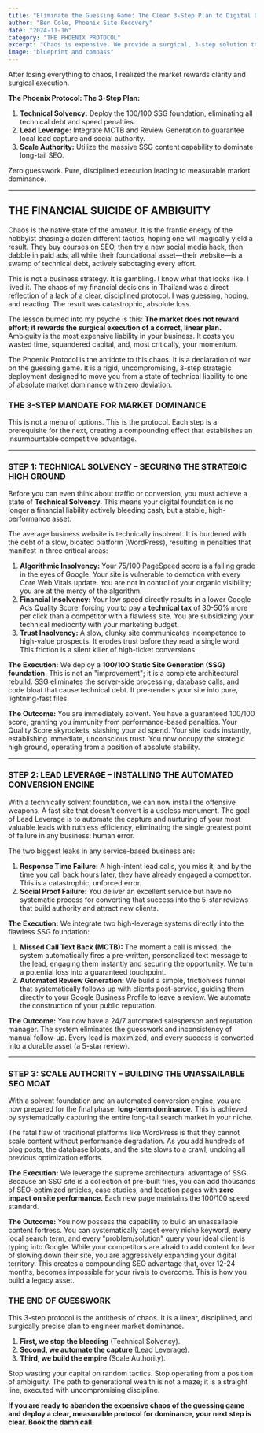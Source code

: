 ```yaml
---
title: "Eliminate the Guessing Game: The Clear 3-Step Plan to Digital Dominance."
author: "Ben Cole, Phoenix Site Recovery"
date: "2024-11-16"
category: "THE PHOENIX PROTOCOL"
excerpt: "Chaos is expensive. We provide a surgical, 3-step solution to move you from technical liability to market authority with zero ambiguity."
image: "blueprint and compass"
---
```


After losing everything to chaos, I realized the market rewards clarity and surgical execution.

**The Phoenix Protocol: The 3-Step Plan:**
1. **Technical Solvency:** Deploy the 100/100 SSG foundation, eliminating all technical debt and speed penalties.
2. **Lead Leverage:** Integrate MCTB and Review Generation to guarantee local lead capture and social authority.
3. **Scale Authority:** Utilize the massive SSG content capability to dominate long-tail SEO.

Zero guesswork. Pure, disciplined execution leading to measurable market dominance.

---

## THE FINANCIAL SUICIDE OF AMBIGUITY

Chaos is the native state of the amateur. It is the frantic energy of the hobbyist chasing a dozen different tactics, hoping one will magically yield a result. They buy courses on SEO, then try a new social media hack, then dabble in paid ads, all while their foundational asset—their website—is a swamp of technical debt, actively sabotaging every effort.

This is not a business strategy. It is gambling. I know what that looks like. I lived it. The chaos of my financial decisions in Thailand was a direct reflection of a lack of a clear, disciplined protocol. I was guessing, hoping, and reacting. The result was catastrophic, absolute loss.

The lesson burned into my psyche is this: **The market does not reward effort; it rewards the surgical execution of a correct, linear plan.** Ambiguity is the most expensive liability in your business. It costs you wasted time, squandered capital, and, most critically, your momentum.

The Phoenix Protocol is the antidote to this chaos. It is a declaration of war on the guessing game. It is a rigid, uncompromising, 3-step strategic deployment designed to move you from a state of technical liability to one of absolute market dominance with zero deviation.

### THE 3-STEP MANDATE FOR MARKET DOMINANCE

This is not a menu of options. This is the protocol. Each step is a prerequisite for the next, creating a compounding effect that establishes an insurmountable competitive advantage.

---

### STEP 1: TECHNICAL SOLVENCY – SECURING THE STRATEGIC HIGH GROUND

Before you can even think about traffic or conversion, you must achieve a state of **Technical Solvency.** This means your digital foundation is no longer a financial liability actively bleeding cash, but a stable, high-performance asset.

The average business website is technically insolvent. It is burdened with the debt of a slow, bloated platform (WordPress), resulting in penalties that manifest in three critical areas:

1.  **Algorithmic Insolvency:** Your 75/100 PageSpeed score is a failing grade in the eyes of Google. Your site is vulnerable to demotion with every Core Web Vitals update. You are not in control of your organic visibility; you are at the mercy of the algorithm.
2.  **Financial Insolvency:** Your low speed directly results in a lower Google Ads Quality Score, forcing you to pay a **technical tax** of 30-50% more per click than a competitor with a flawless site. You are subsidizing your technical mediocrity with your marketing budget.
3.  **Trust Insolvency:** A slow, clunky site communicates incompetence to high-value prospects. It erodes trust before they read a single word. This friction is a silent killer of high-ticket conversions.

**The Execution:** We deploy a **100/100 Static Site Generation (SSG) foundation.** This is not an "improvement"; it is a complete architectural rebuild. SSG eliminates the server-side processing, database calls, and code bloat that cause technical debt. It pre-renders your site into pure, lightning-fast files.

**The Outcome:** You are immediately solvent. You have a guaranteed 100/100 score, granting you immunity from performance-based penalties. Your Quality Score skyrockets, slashing your ad spend. Your site loads instantly, establishing immediate, unconscious trust. You now occupy the strategic high ground, operating from a position of absolute stability.

---

### STEP 2: LEAD LEVERAGE – INSTALLING THE AUTOMATED CONVERSION ENGINE

With a technically solvent foundation, we can now install the offensive weapons. A fast site that doesn't convert is a useless monument. The goal of Lead Leverage is to automate the capture and nurturing of your most valuable leads with ruthless efficiency, eliminating the single greatest point of failure in any business: human error.

The two biggest leaks in any service-based business are:

1.  **Response Time Failure:** A high-intent lead calls, you miss it, and by the time you call back hours later, they have already engaged a competitor. This is a catastrophic, unforced error.
2.  **Social Proof Failure:** You deliver an excellent service but have no systematic process for converting that success into the 5-star reviews that build authority and attract new clients.

**The Execution:** We integrate two high-leverage systems directly into the flawless SSG foundation:

1.  **Missed Call Text Back (MCTB):** The moment a call is missed, the system automatically fires a pre-written, personalized text message to the lead, engaging them instantly and securing the opportunity. We turn a potential loss into a guaranteed touchpoint.
2.  **Automated Review Generation:** We build a simple, frictionless funnel that systematically follows up with clients post-service, guiding them directly to your Google Business Profile to leave a review. We automate the construction of your public reputation.

**The Outcome:** You now have a 24/7 automated salesperson and reputation manager. The system eliminates the guesswork and inconsistency of manual follow-up. Every lead is maximized, and every success is converted into a durable asset (a 5-star review).

---

### STEP 3: SCALE AUTHORITY – BUILDING THE UNASSAILABLE SEO MOAT

With a solvent foundation and an automated conversion engine, you are now prepared for the final phase: **long-term dominance.** This is achieved by systematically capturing the entire long-tail search market in your niche.

The fatal flaw of traditional platforms like WordPress is that they cannot scale content without performance degradation. As you add hundreds of blog posts, the database bloats, and the site slows to a crawl, undoing all previous optimization efforts.

**The Execution:** We leverage the supreme architectural advantage of SSG. Because an SSG site is a collection of pre-built files, you can add thousands of SEO-optimized articles, case studies, and location pages with **zero impact on site performance.** Each new page maintains the 100/100 speed standard.

**The Outcome:** You now possess the capability to build an unassailable content fortress. You can systematically target every niche keyword, every local search term, and every "problem/solution" query your ideal client is typing into Google. While your competitors are afraid to add content for fear of slowing down their site, you are aggressively expanding your digital territory. This creates a compounding SEO advantage that, over 12-24 months, becomes impossible for your rivals to overcome. This is how you build a legacy asset.

### THE END OF GUESSWORK

This 3-step protocol is the antithesis of chaos. It is a linear, disciplined, and surgically precise plan to engineer market dominance.

1.  **First, we stop the bleeding** (Technical Solvency).
2.  **Second, we automate the capture** (Lead Leverage).
3.  **Third, we build the empire** (Scale Authority).

Stop wasting your capital on random tactics. Stop operating from a position of ambiguity. The path to generational wealth is not a maze; it is a straight line, executed with uncompromising discipline.

**If you are ready to abandon the expensive chaos of the guessing game and deploy a clear, measurable protocol for dominance, your next step is clear. Book the damn call.**